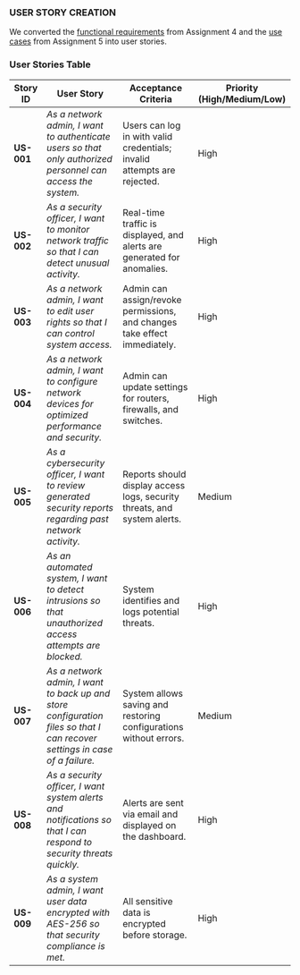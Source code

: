 ### USER STORY CREATION
We converted the [functional requirements](https://github.com/simnikiwe-nick-hlope-77/NetMan_System/blob/master/ASSIGNMENT_4/Functional%20Requirements.md) from Assignment 4 and the [use cases](https://github.com/simnikiwe-nick-hlope-77/NetMan_System/blob/master/ASSIGNMENT_5/Use%20Case%20Specifications.md) from Assignment 5 into user stories.
### User Stories Table

| **Story ID** | **User Story** | **Acceptance Criteria** | **Priority (High/Medium/Low)** |
|------------|----------------------|----------------------|----------------------|
| **US-001** | *As a network admin, I want to authenticate users so that only authorized personnel can access the system.* | Users can log in with valid credentials; invalid attempts are rejected. | High |
| **US-002** | *As a security officer, I want to monitor network traffic so that I can detect unusual activity.* | Real-time traffic is displayed, and alerts are generated for anomalies. | High |
| **US-003** | *As a network admin, I want to edit user rights so that I can control system access.* | Admin can assign/revoke permissions, and changes take effect immediately. | High |
| **US-004** | *As a network admin, I want to configure network devices for optimized performance and security.* | Admin can update settings for routers, firewalls, and switches. | High |
| **US-005** | *As a cybersecurity officer, I want to review generated security reports regarding past network activity.* | Reports should display access logs, security threats, and system alerts. | Medium |
| **US-006** | *As an automated system, I want to detect intrusions so that unauthorized access attempts are blocked.* | System identifies and logs potential threats. | High |
| **US-007** | *As a network admin, I want to back up and store configuration files so that I can recover settings in case of a failure.* | System allows saving and restoring configurations without errors. | Medium |
| **US-008** | *As a security officer, I want system alerts and notifications so that I can respond to security threats quickly.* | Alerts are sent via email and displayed on the dashboard. | High |
| **US-009** | *As a system admin, I want user data encrypted with AES-256 so that security compliance is met.* | All sensitive data is encrypted before storage. | High |
